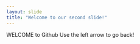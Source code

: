 ```yaml
---
layout: slide
title: "Welcome to our second slide!"
---
```

WELCOME to Github
Use the left arrow to go back!
